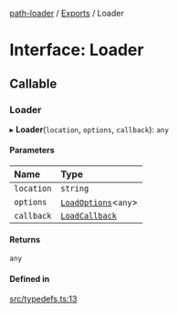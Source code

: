 [path-loader](../README.md) / [Exports](../modules.md) / Loader

# Interface: Loader

## Callable

### Loader

▸ **Loader**(`location`, `options`, `callback`): `any`

#### Parameters

| Name | Type |
| :------ | :------ |
| `location` | `string` |
| `options` | [`LoadOptions`](LoadOptions.md)<`any`\> |
| `callback` | [`LoadCallback`](LoadCallback.md) |

#### Returns

`any`

#### Defined in

[src/typedefs.ts:13](https://github.com/rkesters/path-loader/blob/82c302a/src/typedefs.ts#L13)
